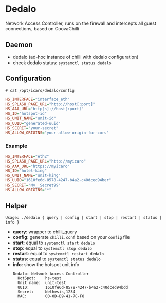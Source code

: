 # Dedalo

Network Access Controller, runs on the firewall and intercepts all guest connections, based on CoovaChilli

## Daemon
- dedalo (ad-hoc instance of chilli with dedalo configuration)
- check dedalo status: `systemctl status dedalo`

## Configuration
`# cat /opt/icaro/dedalo/config`
```ini
HS_INTERFACE="interface_eth"
HS_SPLASH_PAGE_URL="http://host[:port]"
HS_AAA_URL="http[s]://host[:port]"
HS_ID="hotspot-id"
HS_UNIT_NAME="unit-id"
HS_UUID="generated-uuid"
HS_SECRET="your-secret"
HS_ALLOW_ORIGINS="your-allow-origin-for-cors"
```

### Example
```ini
HS_INTERFACE="eth2"
HS_SPLASH_PAGE_URL="http://myicaro"
HS_AAA_URL="https://myicaro"
HS_ID="hotel-king"
HS_UNIT_NAME="unit-king"
HS_UUID="1610fe6d-8578-4247-b4a2-c40dced94ber"
HS_SECRET="My__Secret99"
HS_ALLOW_ORIGINS="*"
```

## Helper
`Usage: ./dedalo { query | config | start | stop | restart | status | info }`
- **query**: wrapper to chilli_query
- **config**: generate `chilli.conf` based on your `config` file
- **start**: equal to `systemctl start dedalo`
- **stop**: equal to `systemctl stop dedalo`
- **restart**: equal to `systemctl restart dedalo`
- **status**: equal to `systemctl status dedalo`
- **info**: show the hotspot unit info
  ```
  Dedalo: Network Access Controller
    HotSpot:    hs-test
    Unit name:  unit-test
    UUID:       1610fe6d-8578-4247-b4a2-c40dced94bdd
    Secret:     Nethesis,1234
    MAC:        00-0D-B9-41-7C-F8
  ```
